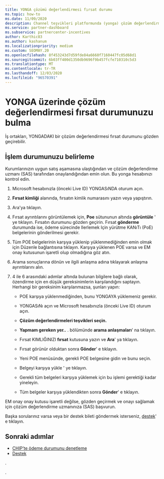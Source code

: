 ```yaml
---
title: YONGA çözümü değerlendirmesi fırsat durumu
ms.topic: how-to
ms.date: 11/09/2020
description: Channel teşvikleri platformunda (yonga) çözüm değerlendirmesi fırsat durumunuzu bulmayı öğrenin.
ms.service: partner-dashboard
ms.subservice: partnercenter-incentives
author: Karthic83
ms.author: kashanum
ms.localizationpriority: medium
ms.custom: SEOMAY.20
ms.openlocfilehash: 8f453243d7d59fde84a6660f7160447fc05d68d1
ms.sourcegitcommit: 6b03ff400d1350db9696f9b457fcfe710310c5d3
ms.translationtype: MT
ms.contentlocale: tr-TR
ms.lasthandoff: 12/03/2020
ms.locfileid: "96570391"
---
```

# <a name="find-your-solution-assessments-opportunity-status-on-chip"></a>YONGA üzerinde çözüm değerlendirmesi fırsat durumunuzu bulma

İş ortakları, YONGADAKI bir çözüm değerlendirmesi fırsat durumunu gözden geçirebilir.

## <a name="determine-the-status-of-your-deal"></a>İşlem durumunuzu belirleme

Kurumlarınızın uygun satış aşamasına ulaştığından ve çözüm değerlendirme uzmanı (SAS) tarafından onaylandığından emin olun. Bu yonga hesabınızı kontrol edin.

1. Microsoft hesabınızla (önceki Live ID) YONGASıNDA oturum açın.
1. **Fırsat kimliği** alanında, fırsatın kimlik numarasını yazın veya yapıştırın.
3. Ara'ya tıklayın.

1. Fırsat ayrıntılarını görüntülemek için, **Poe** sütununun altında **görüntüle** ' ye tıklayın. Fırsatın durumunu gözden geçirin. Fırsat **gönderme** durumunda ise, ödeme sürecinde Ilerlemek Için yürütme KANıTı (PoE) belgelerinin gönderilmesi gerekir.
 
1. Tüm POE belgelerinin karşıya yüklenip yüklenmediğinden emin olmak için Düzenle bağlantısına tıklayın. Karşıya yüklenen POE varsa ve EM onay kutusunun işaretli olup olmadığına göz atın.
 
1. Arama sonuçlarına dönün ve ilgili anlaşma adına tıklayarak anlaşma ayrıntılarını alın. 

1. 4 ile 6 arasındaki adımlar altında bulunan bilgilere bağlı olarak, özendirme için en düşük gereksinimlerin karşılandığını saptayın. Herhangi bir gereksinim karşılanmazsa, şunları yapın:
 
     - POE karşıya yüklenmediğinden, bunu YONGAYA yüklemeniz gerekir.
 
     - YONGASıNı açın ve Microsoft hesabınızla (önceki Live ID) oturum açın.
 
     - **Çözüm değerlendirmeleri teşvikleri seçin.**

     - **Yapmam gereken yer..** . bölümünde **arama anlaşmaları**' na tıklayın.

     - Fırsat KIMLIĞINIZI **fırsat** kutusuna yazın ve **Ara**' ya tıklayın.

     - Fırsat görünür olduktan sonra **Gönder**' e tıklayın.
  
     - Yeni POE menüsünde, gerekli POE belgesine gidin ve bunu seçin.

     - Belgeyi karşıya yükle ' ye tıklayın.

     - Gerekli tüm belgeleri karşıya yüklemek için bu işlemi gerektiği kadar yineleyin.

     - Tüm belgeler karşıya yüklendikten sonra **Gönder**' e tıklayın.

EM onay onay kutusu işaretli değilse, gözden geçirmek ve onayı sağlamak için çözüm değerlendirme uzmanınıza (SAS) başvurun.
 
Başka sorularınız varsa veya bir destek bileti göndermek isterseniz, [destek](report-problems-with-partner-center.md)' e tıklayın.

## <a name="next-steps"></a>Sonraki adımlar

- [CHIP’te ödeme durumunu denetleme](chip-payment-status.md)
- [Destek](report-problems-with-partner-center.md)

.




.





